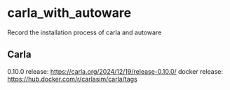 # carla_with_autoware
Record the installation process of carla and autoware

##  Carla 
0.10.0 release: https://carla.org/2024/12/19/release-0.10.0/
docker release: https://hub.docker.com/r/carlasim/carla/tags

